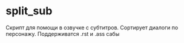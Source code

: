 # split_sub
Скрипт для помощи в озвучке с субтитров. Сортирует диалоги по персонажу.
Поддерживатся .rst и .ass сабы
